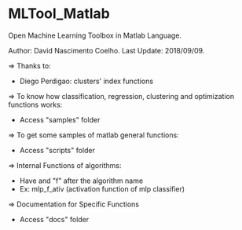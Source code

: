 # MLTool_Matlab
Open Machine Learning Toolbox in Matlab Language. 

Author: David Nascimento Coelho. 
Last Update: 2018/09/09. 

=> Thanks to:

- Diego Perdigao: clusters' index functions

=> To know how classification, regression, clustering and optimization 
   functions works:

- Access "samples" folder

=> To get some samples of matlab general functions:

- Access "scripts" folder
 
=> Internal Functions of algorithms:

- Have and "f" after the algorithm name
- Ex: mlp_f_ativ (activation function of mlp classifier)

=> Documentation for Specific Functions

- Access "docs" folder

